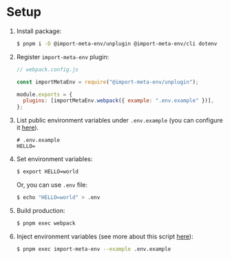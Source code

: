 # Setup

1. Install package:

   ```sh
   $ pnpm i -D @import-meta-env/unplugin @import-meta-env/cli dotenv
   ```

1. Register `import-meta-env` plugin:

   ```js
   // webpack.config.js

   const importMetaEnv = require("@import-meta-env/unplugin");

   module.exports = {
     plugins: [importMetaEnv.webpack({ example: ".env.example" })],
   };
   ```

1. List public environment variables under `.env.example` (you can configure it [here](../../unplugin/README.md#api)).

   ```
   # .env.example
   HELLO=
   ```

1. Set environment variables:

   ```sh
   $ export HELLO=world
   ```

   Or, you can use `.env` file:

   ```sh
   $ echo "HELLO=world" > .env
   ```

1. Build production:

   ```sh
   $ pnpm exec webpack
   ```

1. Inject environment variables (see more about this script [here](../../cli/README.md#api)):

   ```sh
   $ pnpm exec import-meta-env --example .env.example
   ```
